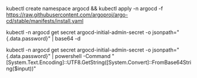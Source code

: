kubectl create namespace argocd && kubectl apply -n argocd -f https://raw.githubusercontent.com/argoproj/argo-cd/stable/manifests/install.yaml               

kubectl -n argocd get secret argocd-initial-admin-secret -o jsonpath="{.data.password}" | base64 -d                                            

kubectl -n argocd get secret argocd-initial-admin-secret -o jsonpath="{.data.password}" | powershell -Command "[System.Text.Encoding]::UTF8.GetString([System.Convert]::FromBase64String($input))"                                        
